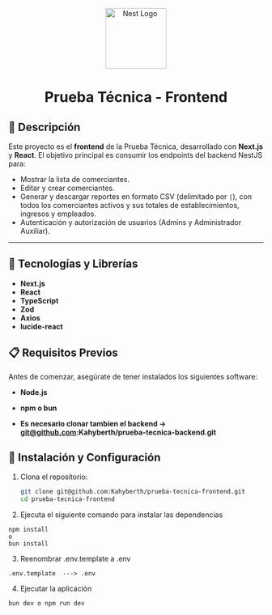 <p align="center">
  <a href="https://nextjs.org/" target="blank"><img src="https://static-00.iconduck.com/assets.00/nextjs-icon-2048x1234-pqycciiu.png" width="120" alt="Nest Logo" /></a>
</p>


<h1 align="center">Prueba Técnica - Frontend</h1>


## 📜 Descripción

Este proyecto es el **frontend** de la Prueba Técnica, desarrollado con **Next.js** y **React**. El objetivo principal es consumir los endpoints del backend NestJS para:

- Mostrar la lista de comerciantes.
- Editar y crear comerciantes.
- Generar y descargar reportes en formato CSV (delimitado por `|`), con todos los comerciantes activos y sus totales de establecimientos, ingresos y empleados.
- Autenticación y autorización de usuarios (Admins y Administrador Auxiliar).

---



## 🚀 Tecnologías y Librerías

- **Next.js**
- **React** 
- **TypeScript** 
- **Zod** 
- **Axios**
- **lucide-react**



## 📋 Requisitos Previos
Antes de comenzar, asegúrate de tener instalados los siguientes software:

- **Node.js**

- **npm o bun**

- **Es necesario clonar tambien el backend -> git@github.com:Kahyberth/prueba-tecnica-backend.git**


## 🔧 Instalación y Configuración

1. Clona el repositorio:

   ```bash
   git clone git@github.com:Kahyberth/prueba-tecnica-frontend.git
   cd prueba-tecnica-frontend
   ```

2. Ejecuta el siguiente comando para instalar las dependencias

```
npm install
o
bun install
```

3. Reenombrar .env.template a .env

```
.env.template  ---> .env
```

4. Ejecutar la aplicación

```
bun dev o npm run dev
```
